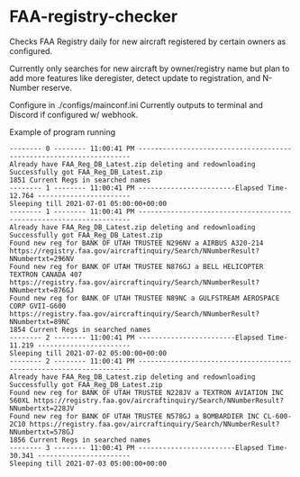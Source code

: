 # FAA-registry-checker
Checks FAA Registry daily for new aircraft registered by certain owners as configured.

Currently only searches for new aircraft by owner/registry name but plan to add more features like deregister, detect update to registration, and N-Number reserve.

Configure in ./configs/mainconf.ini
Currently outputs to terminal and Discord if configured w/ webhook. 

Example of program running
```
-------- 0 -------- 11:00:41 PM --------------------------------------------------------------------
Already have FAA_Reg_DB_Latest.zip deleting and redownloading
Successfully got FAA_Reg_DB_Latest.zip
1851 Current Regs in searched names
-------- 1 -------- 11:00:41 PM ------------------------Elapsed Time- 12.764 -----------------------
Sleeping till 2021-07-01 05:00:00+00:00
-------- 1 -------- 11:00:41 PM --------------------------------------------------------------------
Already have FAA_Reg_DB_Latest.zip deleting and redownloading
Successfully got FAA_Reg_DB_Latest.zip
Found new reg for BANK OF UTAH TRUSTEE N296NV a AIRBUS A320-214 https://registry.faa.gov/aircraftinquiry/Search/NNumberResult?NNumbertxt=296NV
Found new reg for BANK OF UTAH TRUSTEE N876GJ a BELL HELICOPTER TEXTRON CANADA 407 https://registry.faa.gov/aircraftinquiry/Search/NNumberResult?NNumbertxt=876GJ
Found new reg for BANK OF UTAH TRUSTEE N89NC a GULFSTREAM AEROSPACE CORP GVII-G600 https://registry.faa.gov/aircraftinquiry/Search/NNumberResult?NNumbertxt=89NC
1854 Current Regs in searched names
-------- 2 -------- 11:00:41 PM ------------------------Elapsed Time- 11.219 -----------------------
Sleeping till 2021-07-02 05:00:00+00:00
-------- 2 -------- 11:00:41 PM --------------------------------------------------------------------
Already have FAA_Reg_DB_Latest.zip deleting and redownloading
Successfully got FAA_Reg_DB_Latest.zip
Found new reg for BANK OF UTAH TRUSTEE N228JV a TEXTRON AVIATION INC 560XL https://registry.faa.gov/aircraftinquiry/Search/NNumberResult?NNumbertxt=228JV
Found new reg for BANK OF UTAH TRUSTEE N578GJ a BOMBARDIER INC CL-600-2C10 https://registry.faa.gov/aircraftinquiry/Search/NNumberResult?NNumbertxt=578GJ
1856 Current Regs in searched names
-------- 3 -------- 11:00:41 PM ------------------------Elapsed Time- 30.341 -----------------------
Sleeping till 2021-07-03 05:00:00+00:00
```

